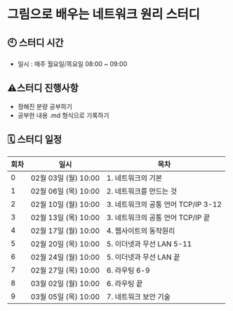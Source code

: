 # 그림으로 배우는 네트워크 원리 스터디

## 🕙 스터디 시간

- 일시 : 매주 월요일/목요일 08:00 ~ 09:00

## ⚠️스터디 진행사항

- 정해진 분량 공부하기
- 공부한 내용 .md 형식으로 기록하기

## 🗓 스터디 일정

| 회차 | 일시                 | 목차            |
| ---- | -------------------- | --------------- |
| 0    | 02월 03일 (월) 10:00  | 1. 네트워크의 기본 |
| 1    | 02월 06일 (목) 10:00  | 2. 네트워크를 만드는 것    |
| 2    | 02월 10일 (월) 10:00  | 3. 네트워크의 공통 언어 TCP/IP 3-12     |
| 3    | 02월 13일 (목) 10:00  | 3. 네트워크의 공통 언어 TCP/IP 끝  |
| 4    | 02월 17일 (월) 10:00  | 4. 웹사이트의 동작원리     |
| 5    | 02월 20일 (목) 10:00  | 5. 이더넷과 무선 LAN 5-11  |
| 6    | 02월 24일 (월) 10:00  | 5. 이더넷과 무선 LAN 끝     |
| 7    | 02월 27일 (목) 10:00  | 6. 라우팅 6-9  |
| 8    | 03월 02일 (월) 10:00  | 6. 라우팅 끝       |
| 9    | 03월 05일 (목) 10:00  | 7. 네트워크 보안 기술    |
